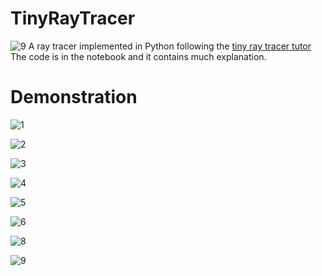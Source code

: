 # TinyRayTracer
![9](https://gitee.com/celestepaul/pics/raw/master/typora/9.jpg)
A ray tracer implemented in Python following the [tiny ray tracer tutor](https://github.com/ssloy/tinyraytracer)
The code is in the notebook and it contains much explanation.

# Demonstration
![1](https://gitee.com/celestepaul/pics/raw/master/typora/1.jpg)

![2](https://gitee.com/celestepaul/pics/raw/master/typora/2.jpg)

![3](https://gitee.com/celestepaul/pics/raw/master/typora/3.jpg)

![4](https://gitee.com/celestepaul/pics/raw/master/typora/4.jpg)

![5](https://gitee.com/celestepaul/pics/raw/master/typora/5.jpg)

![6](https://gitee.com/celestepaul/pics/raw/master/typora/6.jpg)

![8](https://gitee.com/celestepaul/pics/raw/master/typora/8.jpg)

![9](https://gitee.com/celestepaul/pics/raw/master/typora/9.jpg)

